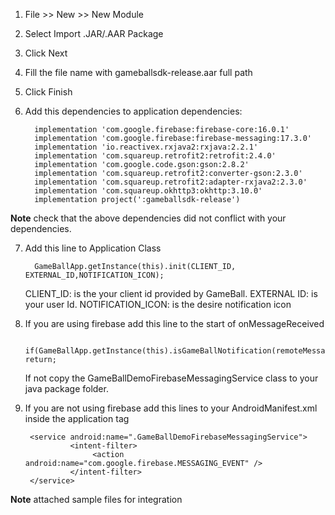 

1. File >> New >> New Module
2. Select Import .JAR/.AAR Package
3. Click Next
4. Fill the file name with gameballsdk-release.aar full path
5. Click Finish
6. Add this dependencies to application dependencies:

         implementation 'com.google.firebase:firebase-core:16.0.1'
         implementation 'com.google.firebase:firebase-messaging:17.3.0'
         implementation 'io.reactivex.rxjava2:rxjava:2.2.1'
         implementation 'com.squareup.retrofit2:retrofit:2.4.0'
         implementation 'com.google.code.gson:gson:2.8.2'
         implementation 'com.squareup.retrofit2:converter-gson:2.3.0'
         implementation 'com.squareup.retrofit2:adapter-rxjava2:2.3.0'
         implementation 'com.squareup.okhttp3:okhttp:3.10.0'
         implementation project(':gameballsdk-release')

	
**Note**
	check that the above dependencies did not conflict with your dependencies.

7. Add this line to Application Class

         GameBallApp.getInstance(this).init(CLIENT_ID, EXTERNAL_ID,NOTIFICATION_ICON);

    CLIENT_ID: is the your client id provided by GameBall.
    EXTERNAL ID: is your user Id.
    NOTIFICATION_ICON: is the desire notification icon
	
8. If you are using firebase add this line to the start of onMessageReceived

        if(GameBallApp.getInstance(this).isGameBallNotification(remoteMessage)) return;

   If not copy the GameBallDemoFirebaseMessagingService class to your java package folder.

	
10. If you are not using firebase add this lines to your AndroidManifest.xml inside the application tag
	
         <service android:name=".GameBallDemoFirebaseMessagingService">
                  <intent-filter>
                       <action android:name="com.google.firebase.MESSAGING_EVENT" />
                  </intent-filter>
         </service>

		
**Note** 
	attached sample files for integration
	

